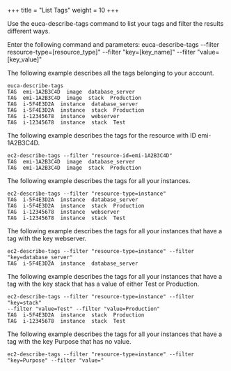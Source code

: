 +++
title = "List Tags"
weight = 10
+++

Use the euca-describe-tags command to list your tags and filter the results different ways. 

Enter the following command and parameters: 
    euca-describe-tags --filter resource-type=[resource_type]" --filter
    "key=[key_name]" --filter "value=[key_value]"

The following example describes all the tags belonging to your account. 


    euca-describe-tags
    TAG  emi-1A2B3C4D  image  database_server
    TAG  emi-1A2B3C4D  image  stack  Production
    TAG  i-5F4E3D2A  instance  database_server
    TAG  i-5F4E3D2A  instance  stack  Production
    TAG  i-12345678  instance  webserver
    TAG  i-12345678  instance  stack  Test

The following example describes the tags for the resource with ID emi-1A2B3C4D. 


    ec2-describe-tags --filter "resource-id=emi-1A2B3C4D"
    TAG  emi-1A2B3C4D  image  database_server
    TAG  emi-1A2B3C4D  image  stack  Production

The following example describes the tags for all your instances. 


    ec2-describe-tags --filter "resource-type=instance"
    TAG  i-5F4E3D2A  instance  database_server
    TAG  i-5F4E3D2A  instance  stack  Production
    TAG  i-12345678  instance  webserver
    TAG  i-12345678  instance  stack  Test

The following example describes the tags for all your instances that have a tag with the key webserver. 


    ec2-describe-tags --filter "resource-type=instance" --filter "key=database_server"
    TAG  i-5F4E3D2A  instance  database_server

The following example describes the tags for all your instances that have a tag with the key stack that has a value of either Test or Production. 


    ec2-describe-tags --filter "resource-type=instance" --filter "key=stack" 
    --filter "value=Test" --filter "value=Production"
    TAG  i-5F4E3D2A  instance  stack  Production
    TAG  i-12345678  instance  stack  Test

The following example describes the tags for all your instances that have a tag with the key Purpose that has no value. 


    ec2-describe-tags --filter "resource-type=instance" --filter "key=Purpose" --filter "value="

